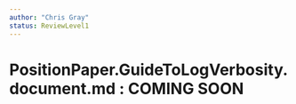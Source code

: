 ```yaml
---
author: "Chris Gray"
status: ReviewLevel1
---
```


# PositionPaper.GuideToLogVerbosity.document.md  : COMING SOON
